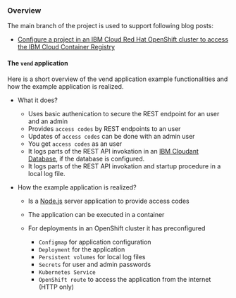 ### Overview

The main branch of the project is used to support following blog posts:

- [Configure a project in an IBM Cloud Red Hat OpenShift cluster to access the IBM Cloud Container Registry](https://suedbroecker.net/2021/11/07/configure-a-project-in-an-ibm-cloud-red-hat-openshift-cluster-to-access-the-ibm-cloud-container-registry/)

#### The `vend` application

Here is a short overview of the vend application example functionalities and how the example application is realized.

* What it does?


    * Uses basic authenication to secure the REST endpoint for an user and an admin
    * Provides `access codes` by REST endpoints to an user
    * Updates of `access codes` can be done with an admin user
    * You get `access codes` as an user
    * It logs parts of the REST API invokation in an [IBM Cloudant Database](https://www.ibm.com/cloud/cloudant?utm_content=SRCWW&p1=Search&p4=43700067990190230&p5=e&gclid=Cj0KCQjw9ZGYBhCEARIsAEUXITWyOiH3lCDB0wO9z2GlWWzB5tIC0mr4i9tpNFqadYBxLj8bNrHValsaAnL-EALw_wcB&gclsrc=aw.ds), if the database is configured.
    * It logs parts of the REST API invokation and startup procedure in a local log file.

* How the example application is realized?

    * Is a [Node.js](https://nodejs.org/en/) server application to provide access codes 
    * The application can be executed in a container
    * For deployments in an OpenShift cluster it has preconfigured
        
        * `Configmap` for application configuration
        * `Deployment` for the application
        * `Persistent volumes` for local log files
        * `Secrets` for user and admin passwords
        * `Kubernetes Service`
        * `OpenShift route` to access the application from the internet (HTTP only)

